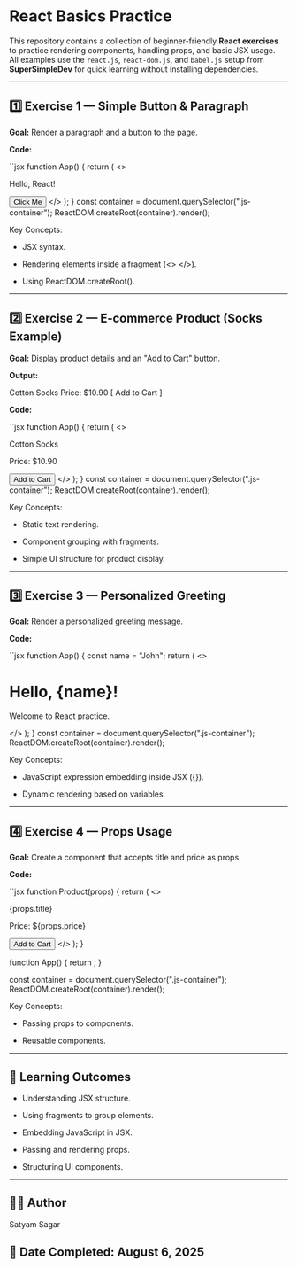 # React Basics Practice

This repository contains a collection of beginner-friendly **React exercises** to practice rendering components, handling props, and basic JSX usage.  
All examples use the `react.js`, `react-dom.js`, and `babel.js` setup from **SuperSimpleDev** for quick learning without installing dependencies.

---

## 1️⃣ Exercise 1 — Simple Button & Paragraph

**Goal:** Render a paragraph and a button to the page.

**Code:**

``jsx
function App() {
  return (
    <>
      <p>Hello, React!</p>
      <button>Click Me</button>
    </>
  );
}
const container = document.querySelector(".js-container");
ReactDOM.createRoot(container).render(<App />);

Key Concepts:

- JSX syntax.

- Rendering elements inside a fragment (<> </>).

- Using ReactDOM.createRoot().

---

## 2️⃣ Exercise 2 — E-commerce Product (Socks Example)

**Goal:** Display product details and an "Add to Cart" button.

**Output:**

Cotton Socks
Price: $10.90
[ Add to Cart ]

**Code:**

``jsx
function App() {
  return (
    <>
      <p>Cotton Socks</p>
      <p>Price: $10.90</p>
      <button>Add to Cart</button>
    </>
  );
}
const container = document.querySelector(".js-container");
ReactDOM.createRoot(container).render(<App />);



Key Concepts:

- Static text rendering.

- Component grouping with fragments.

- Simple UI structure for product display.

---

## 3️⃣ Exercise 3 — Personalized Greeting

**Goal:** Render a personalized greeting message.

**Code:**

``jsx
function App() {
  const name = "John";
  return (
    <>
      <h1>Hello, {name}!</h1>
      <p>Welcome to React practice.</p>
    </>
  );
}
const container = document.querySelector(".js-container");
ReactDOM.createRoot(container).render(<App />);


Key Concepts:

- JavaScript expression embedding inside JSX ({}).

- Dynamic rendering based on variables.

---

## 4️⃣ Exercise 4 — Props Usage

**Goal:** Create a component that accepts title and price as props.

**Code:**

``jsx
function Product(props) {
  return (
    <>
      <p>{props.title}</p>
      <p>Price: ${props.price}</p>
      <button>Add to Cart</button>
    </>
  );
}

function App() {
  return <Product title="Cotton Socks" price="10.90" />;
}

const container = document.querySelector(".js-container");
ReactDOM.createRoot(container).render(<App />);

Key Concepts:

- Passing props to components.

- Reusable components.

---


## 🎯 Learning Outcomes

- Understanding JSX structure.

- Using fragments to group elements.

- Embedding JavaScript in JSX.

- Passing and rendering props.

- Structuring UI components.

---

## 👨‍💻 Author

Satyam Sagar

## 📅 Date Completed: August 6, 2025




`````
